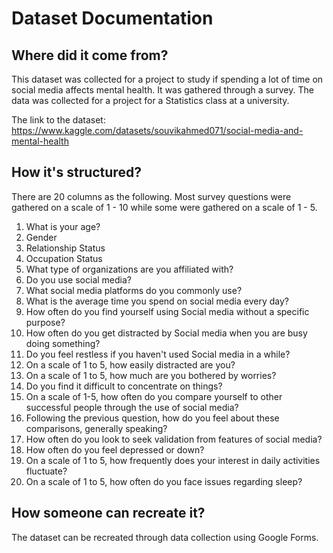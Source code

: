 # Dataset Documentation

## Where did it come from?
This dataset was collected for a project to study if spending a lot of time on social media affects mental health. It was gathered through a survey. The data was collected for a project for a Statistics class at a university.

The link to the dataset:
https://www.kaggle.com/datasets/souvikahmed071/social-media-and-mental-health

## How it's structured?
There are 20 columns as the following. Most survey questions were gathered on a scale of 1 - 10 while some were gathered on a scale of 1 - 5.
1. What is your age?	
2. Gender
3. Relationship Status	
4. Occupation Status	
5. What type of organizations are you affiliated with?	
6. Do you use social media?	
7. What social media platforms do you commonly use?	
8. What is the average time you spend on social media every day?	
9. How often do you find yourself using Social media without a specific purpose?	
10. How often do you get distracted by Social media when you are busy doing something?	
11. Do you feel restless if you haven't used Social media in a while?	
12. On a scale of 1 to 5, how easily distracted are you?	
13. On a scale of 1 to 5, how much are you bothered by worries?	
14. Do you find it difficult to concentrate on things?	
15. On a scale of 1-5, how often do you compare yourself to other successful people through the use of social media?	
16. Following the previous question, how do you feel about these comparisons, generally speaking?	
17. How often do you look to seek validation from features of social media?	
18. How often do you feel depressed or down?	
19. On a scale of 1 to 5, how frequently does your interest in daily activities fluctuate?	
20. On a scale of 1 to 5, how often do you face issues regarding sleep?

## How someone can recreate it?
The dataset can be recreated through data collection using Google Forms. 
